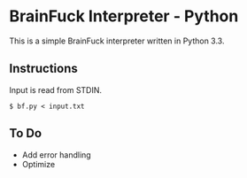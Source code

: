 # BrainFuck Interpreter - Python

This is a simple BrainFuck interpreter written in Python 3.3.

## Instructions

Input is read from STDIN.

	$ bf.py < input.txt

## To Do

* Add error handling
* Optimize
